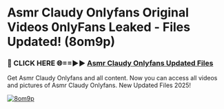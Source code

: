 # Asmr Claudy Onlyfans Original Videos 0nlyFans Leaked - Files Updated! (8om9p)

<h3>🔴 CLICK HERE 🌐==►► <a href="https://tinyurl.com/2wckxsce" rel="nofollow">Asmr Claudy Onlyfans Updated Files</a></h3>

Get Asmr Claudy Onlyfans and all content. Now you can access all videos and pictures of Asmr Claudy Onlyfans. New Updated Files 2025!

[![8om9p](https://i.imgur.com/AFduVYN.gif)](https://tinyurl.com/2wckxsce)
